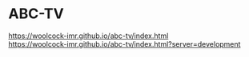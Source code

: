 # ABC-TV

https://woolcock-imr.github.io/abc-tv/index.html  
https://woolcock-imr.github.io/abc-tv/index.html?server=development
